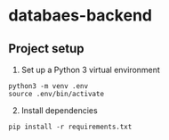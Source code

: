 # databaes-backend 

## Project setup 

1. Set up a Python 3 virtual environment
```
python3 -m venv .env
source .env/bin/activate
```

2. Install dependencies
```
pip install -r requirements.txt
```